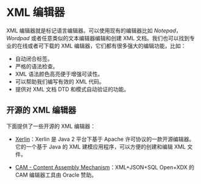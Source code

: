 # XML 编辑器

XML 编辑器就是标记语言编辑器。可以使用现有的编辑器比如 _Notepad_，_Wordpad_ 或者任意类似的文本编辑器编辑和创建 XML 文档。我们也可以找到专业的在线或者可下载的 XML 编辑器，它们都有很多强大的编辑功能，比如：

- 自动闭合标签。
- 严格的语法检查。
- XML 语法颜色高亮便于增强可读性。
- 可以帮助我们编写有效的 XML 代码。
- 提供对 XML 文档 DTD 和模式自动验证的功能。

## 开源的 XML 编辑器

下面提供了一些开源的 XML 编辑器：

- [Xerlin](http://www.xerlin.org/)：Xerlin 是 Java 2 平台下基于 Apache 许可协议的一款开源编辑器。它的一个基于 Java 的 XML 建模应用程序，可以方便的创建和编辑 XML 文件。

- [CAM - Content Assembly Mechanism](http://sourceforge.net/projects/camprocessor/)：XML+JSON+SQL Open+XDX 的 CAM 编辑器工具由 Oracle 赞助。